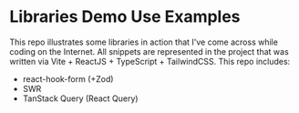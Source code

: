 # Libraries Demo Use Examples

This repo illustrates some libraries in action that I've come across while coding on the Internet. All snippets are represented in the project that was written via Vite + ReactJS + TypeScript + TailwindCSS. This repo includes:

-   react-hook-form (+Zod)
-   SWR
-   TanStack Query (React Query)
